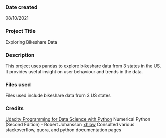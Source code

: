 ### Date created
08/10/2021

### Project Title
Exploring Bikeshare Data

### Description
This project uses pandas to explore bikeshare data from 3 states in the US.
It provides useful insight on user behaviour and trends in the data.

### Files used
Files used include bikeshare data from 3 US states

### Credits
[Udacity Programming for Data Science with Python](https://www.udacity.com/)
Numerical Python (Second Edition) - Robert Johansson
[xhlow](https://github.com/xhlow/udacity-bikeshare-project)
Consulted various stackoverflow, quora, and python documentation pages
